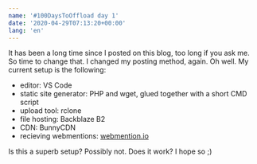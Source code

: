 ```yaml
---
name: '#100DaysToOffload day 1'
date: '2020-04-29T07:13:20+00:00'
lang: 'en'
---
```


It has been a long time since I posted on this blog, too long if you ask me. So time to change that.
I changed my posting method, again. Oh well. My current setup is the following:

* editor: VS Code
* static site generator: PHP and wget, glued together with a short CMD script
* upload tool: rclone
* file hosting: Backblaze B2
* CDN: BunnyCDN
* recieving webmentions: [webmention.io](https://webmention.io)

Is this a superb setup? Possibly not. Does it work? I hope so ;)
